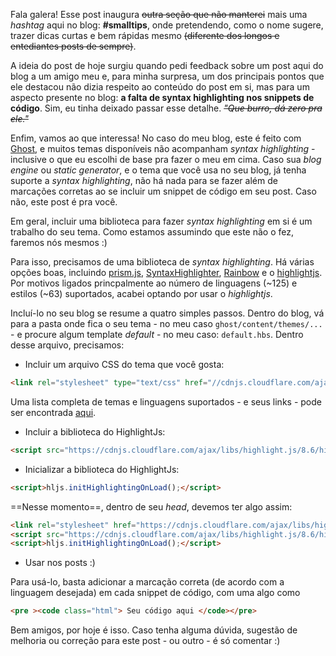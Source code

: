 Fala galera! Esse post inaugura ~~outra seção que não manterei~~ mais uma *hashtag* aqui no blog: **#smalltips**, onde pretendendo, como o nome sugere, trazer dicas curtas e bem rápidas mesmo ~~(diferente dos longos e entediantes posts de sempre)~~.

A ideia do post de hoje surgiu quando pedi feedback sobre um post aqui do blog a um amigo meu e, para minha surpresa, um dos principais pontos que ele destacou não dizia respeito ao conteúdo do post em si, mas para um aspecto presente no blog: **a falta de syntax highlighting nos snippets de código**. Sim, eu tinha deixado passar esse detalhe. ~~*"Que burro, dá zero pra ele."*~~

Enfim, vamos ao que interessa! No caso do meu blog, este é feito com [Ghost](https://github.com/tryghost/Ghost), e muitos temas disponíveis não acompanham *syntax highlighting* - inclusive o que eu escolhi de base pra fazer o meu em cima. Caso sua *blog engine* ou *static generator*, e o tema que você usa no seu blog, já tenha suporte a *syntax highlighting*, não há nada para se fazer além de marcações corretas ao se incluir um snippet de código em seu post. Caso não, este post é pra você.

Em geral, incluir uma biblioteca para fazer *syntax highlighting* em si é um trabalho do seu tema. Como estamos assumindo que este não o fez, faremos nós mesmos :)

Para isso, precisamos de uma biblioteca de *syntax highlighting*. Há várias opções boas, incluindo [prism.js](http://prismjs.com/), [SyntaxHighlighter](http://alexgorbatchev.com/SyntaxHighlighter/), [Rainbow](https://craig.is/making/rainbows) e o [highlightjs](https://highlightjs.org/). Por motivos ligados princpalmente ao número de linguagens (~125) e estilos (~63) suportados, acabei optando por usar o *highlightjs*.

Incluí-lo no seu blog se resume a quatro simples passos. Dentro do blog, vá para a pasta onde fica o seu tema - no meu caso `ghost/content/themes/...` - e procure algum template *default* - no meu caso: `default.hbs`. Dentro desse arquivo, precisamos:

- Incluir um arquivo CSS do tema que você gosta:

```html
<link rel="stylesheet" type="text/css" href="//cdnjs.cloudflare.com/ajax/libs/highlight.js/8.2/styles/meu_tema_favorito">
```
Uma lista completa de temas e linguagens suportados - e seus links - pode ser encontrada [aqui](http://cdnjs.com/libraries/highlight.js/).

- Incluir a biblioteca do HighlightJs:

```html
<script src="https://cdnjs.cloudflare.com/ajax/libs/highlight.js/8.6/highlight.min.js"></script>
```

- Inicializar a biblioteca do HighlightJs:

```html
<script>hljs.initHighlightingOnLoad();</script>
```

==Nesse momento==, dentro de seu *head*, devemos ter algo assim:

```html
<link rel="stylesheet" href="https://cdnjs.cloudflare.com/ajax/libs/highlight.js/8.6/styles/monokai_sublime.min.css">
<script src="https://cdnjs.cloudflare.com/ajax/libs/highlight.js/8.6/highlight.min.js"></script>
<script>hljs.initHighlightingOnLoad();</script>
```

- Usar nos posts :)

Para usá-lo, basta adicionar a marcação correta (de acordo com a linguagem desejada) em cada snippet de código, com uma algo como

```html
<pre ><code class="html"> Seu código aqui </code></pre>
```
Bem amigos, por hoje é isso. Caso tenha alguma dúvida, sugestão de melhoria ou correção para este post - ou outro - é só comentar :)
